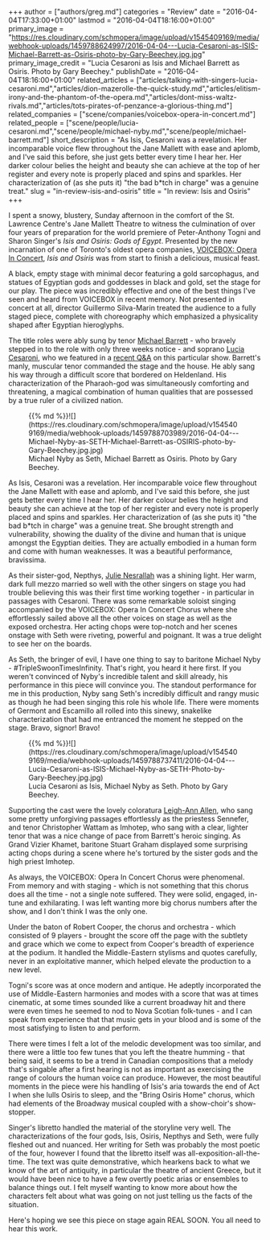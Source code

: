 +++
author = ["authors/greg.md"]
categories = "Review"
date = "2016-04-04T17:33:00+01:00"
lastmod = "2016-04-04T18:16:00+01:00"
primary_image = "https://res.cloudinary.com/schmopera/image/upload/v1545409169/media/webhook-uploads/1459788624997/2016-04-04---Lucia-Cesaroni-as-ISIS-Michael-Barrett-as-Osiris-photo-by-Gary-Beechey.jpg.jpg"
primary_image_credit = "Lucia Cesaroni as Isis and Michael Barrett as Osiris. Photo by Gary Beechey."
publishDate = "2016-04-04T18:16:00+01:00"
related_articles = ["articles/talking-with-singers-lucia-cesaroni.md","articles/dion-mazerolle-the-quick-study.md","articles/elitism-irony-and-the-phantom-of-the-opera.md","articles/dont-miss-waltz-rivals.md","articles/tots-pirates-of-penzance-a-glorious-thing.md"]
related_companies = ["scene/companies/voicebox-opera-in-concert.md"]
related_people = ["scene/people/lucia-cesaroni.md","scene/people/michael-nyby.md","scene/people/michael-barrett.md"]
short_description = "As Isis, Cesaroni was a revelation. Her incomparable voice flew throughout the Jane Mallett with ease and aplomb, and I&#039;ve said this before, she just gets better every time I hear her. Her darker colour belies the height and beauty she can achieve at the top of her register and every note is properly placed and spins and sparkles. Her characterization of (as she puts it) &quot;the bad b*tch in charge&quot; was a genuine treat."
slug = "in-review-isis-and-osiris"
title = "In review: Isis and Osiris"
+++

I spent a snowy, blustery, Sunday afternoon in the comfort of the St. Lawrence Centre's Jane Mallett Theatre to witness the culmination of over four years of preparation for the world premiere of Peter-Anthony Togni and Sharon Singer's *Isis and Osiris: Gods of Egypt*. Presented by the new incarnation of one of Toronto's oldest opera companies, [VOICEBOX: Opera In Concert](/scene/companies/voicebox-opera-in-concert/), *Isis and Osiris* was from start to finish a delicious, musical feast. 

A black, empty stage with minimal decor featuring a gold sarcophagus, and statues of Egyptian gods and goddesses in black and gold, set the stage for our play. The piece was incredibly effective and one of the best things I've seen and heard from VOICEBOX in recent memory. Not presented in concert at all, director Guillermo Silva-Marin treated the audience to a fully staged piece, complete with choreography which emphasized a physicality shaped after Egyptian hieroglyphs. 

The title roles were ably sung by tenor [Michael Barrett](/scene/people/michael-barrett/) - who bravely stepped in to the role with only three weeks notice - and soprano [Lucia Cesaroni](/scene/people/lucia-cesaroni/), who we featured in a [recent Q&A](/cesaroni-isis-osiris-new-opera/) on this particular show. Barrett's manly, muscular tenor commanded the stage and the house. He ably sang his way through a difficult score that bordered on Heldenland. His characterization of the Pharaoh-god was simultaneously comforting and threatening, a magical combination of human qualities that are possessed by a true ruler of a civilized nation.

<figure data-type="image">{{% md %}}![](https://res.cloudinary.com/schmopera/image/upload/v1545409169/media/webhook-uploads/1459788703989/2016-04-04---Michael-Nyby-as-SETH-Michael-Barrett-as-OSIRIS-photo-by-Gary-Beechey.jpg.jpg)<figcaption>Michael Nyby as Seth, Michael Barrett as Osiris. Photo by Gary Beechey.</figcaption>
</figure>

As Isis, Cesaroni was a revelation. Her incomparable voice flew throughout the Jane Mallett with ease and aplomb, and I've said this before, she just gets better every time I hear her. Her darker colour belies the height and beauty she can achieve at the top of her register and every note is properly placed and spins and sparkles. Her characterization of (as she puts it) "the bad b\*tch in charge" was a genuine treat. She brought strength and vulnerability, showing the duality of the divine and human that is unique amongst the Egyptian deities. They are actually embodied in a human form and come with human weaknesses. It was a beautiful performance, bravissima. 

As their sister-god, Nepthys, [Julie Nesrallah](/scene/people/julie-nesrallah/) was a shining light. Her warm, dark full mezzo married so well with the other singers on stage you had trouble believing this was their first time working together - in particular in passages with Cesaroni. There was some remarkable soloist singing accompanied by the VOICEBOX: Opera In Concert Chorus where she effortlessly sailed above all the other voices on stage as well as the exposed orchestra. Her acting chops were top-notch and her scenes onstage with Seth were riveting, powerful and poignant. It was a true delight to see her on the boards. 

As Seth, the bringer of evil, I have one thing to say to baritone Michael Nyby - #TripleSwoonTimesInfinity. That's right, you heard it here first. If you weren't convinced of Nyby's incredible talent and skill already, his performance in this piece will convince you. The standout performance for me in this production, Nyby sang Seth's incredibly difficult and rangy music as though he had been singing this role his whole life. There were moments of Germont and Escamillo all rolled into this sinewy, snakelike characterization that had me entranced the moment he stepped on the stage. Bravo, signor! Bravo! 

<figure data-type="image">{{% md %}}![](https://res.cloudinary.com/schmopera/image/upload/v1545409169/media/webhook-uploads/1459788737411/2016-04-04---Lucia-Cesaroni-as-ISIS-Michael-Nyby-as-SETH-Photo-by-Gary-Beechey.jpg.jpg)<figcaption>Lucia Cesaroni as Isis, Michael Nyby as Seth. Photo by Gary Beechey.</figcaption>
</figure>

Supporting the cast were the lovely coloratura [Leigh-Ann Allen](/scene/people/leigh-ann-allen/), who sang some pretty unforgiving passages effortlessly as the priestess Sennefer, and tenor Christopher Wattam as Imhotep, who sang with a clear, lighter tenor that was a nice change of pace from Barrett's heroic singing. As Grand Vizier Khamet, baritone Stuart Graham displayed some surprising acting chops during a scene where he's tortured by the sister gods and the high priest Imhotep. 

As always, the VOICEBOX: Opera In Concert Chorus were phenomenal. From memory and with staging - which is not something that this chorus does all the time - not a single note suffered. They were solid, engaged, in-tune and exhilarating. I was left wanting more big chorus numbers after the show, and I don't think I was the only one. 

Under the baton of Robert Cooper, the chorus and orchestra - which consisted of 9 players - brought the score off the page with the subtlety and grace which we come to expect from Cooper's breadth of experience at the podium. It handled the Middle-Eastern stylisms and quotes carefully, never in an exploitative manner, which helped elevate the production to a new level. 

Togni's score was at once modern and antique. He adeptly incorporated the use of Middle-Eastern harmonies and modes with a score that was at times cinematic, at some times sounded like a current broadway hit and there were even times he seemed to nod to Nova Scotian folk-tunes - and I can speak from experience that that music gets in your blood and is some of the most satisfying to listen to and perform. 

There were times I felt a lot of the melodic development was too similar, and there were a little too few tunes that you left the theatre humming - that being said, it seems to be a trend in Canadian compositions that a melody that's singable after a first hearing is not as important as exercising the range of colours the human voice can produce. However, the most beautiful moments in the piece were his handling of Isis's aria towards the end of Act I when she lulls Osiris to sleep, and the "Bring Osiris Home" chorus, which had elements of the Broadway musical coupled with a show-choir's show-stopper.

Singer's libretto handled the material of the storyline very well. The characterizations of the four gods, Isis, Osiris, Nepthys and Seth, were fully fleshed out and nuanced. Her writing for Seth was probably the most poetic of the four, however I found that the libretto itself was all-exposition-all-the-time. The text was quite demonstrative, which hearkens back to what we know of the art of antiquity, in particular the theatre of ancient Greece, but it would have been nice to have a few overtly poetic arias or ensembles to balance things out. I felt myself wanting to know more about how the characters felt about what was going on not just telling us the facts of the situation. 

Here's hoping we see this piece on stage again REAL SOON. You all need to hear this work. 

